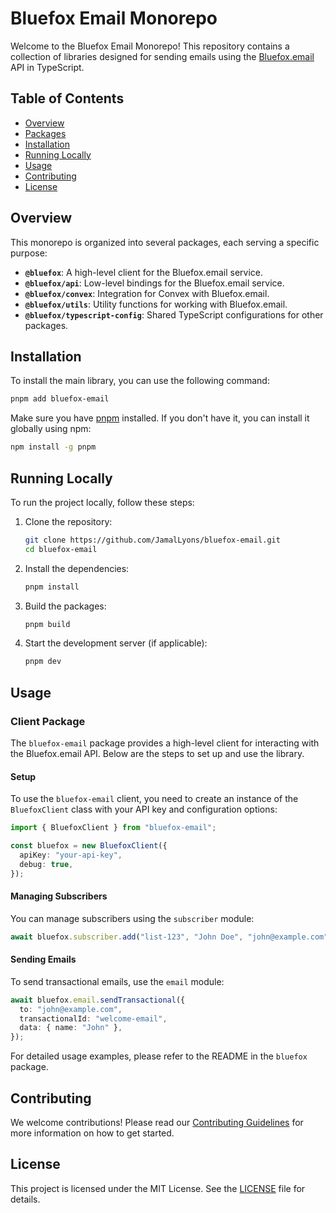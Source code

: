 # Bluefox Email Monorepo

Welcome to the Bluefox Email Monorepo! This repository contains a collection of libraries designed for sending emails using the [Bluefox.email](https://bluefox.email) API in TypeScript.

## Table of Contents

- [Overview](#overview)
- [Packages](#packages)
- [Installation](#installation)
- [Running Locally](#running-locally)
- [Usage](#usage)
- [Contributing](#contributing)
- [License](#license)

## Overview

This monorepo is organized into several packages, each serving a specific purpose:

- **`@bluefox`**: A high-level client for the Bluefox.email service.
- **`@bluefox/api`**: Low-level bindings for the Bluefox.email service.
- **`@bluefox/convex`**: Integration for Convex with Bluefox.email.
- **`@bluefox/utils`**: Utility functions for working with Bluefox.email.
- **`@bluefox/typescript-config`**: Shared TypeScript configurations for other packages.

## Installation

To install the main library, you can use the following command:

```bash
pnpm add bluefox-email
```

Make sure you have [pnpm](https://pnpm.js.org/) installed. If you don't have it, you can install it globally using npm:

```bash
npm install -g pnpm
```

## Running Locally

To run the project locally, follow these steps:

1. Clone the repository:

   ```bash
   git clone https://github.com/JamalLyons/bluefox-email.git
   cd bluefox-email
   ```

2. Install the dependencies:

   ```bash
   pnpm install
   ```

3. Build the packages:

   ```bash
   pnpm build
   ```

4. Start the development server (if applicable):

   ```bash
   pnpm dev
   ```

## Usage

### Client Package

The `bluefox-email` package provides a high-level client for interacting with the Bluefox.email API. Below are the steps to set up and use the library.

#### Setup

To use the `bluefox-email` client, you need to create an instance of the `BluefoxClient` class with your API key and configuration options:

```typescript
import { BluefoxClient } from "bluefox-email";

const bluefox = new BluefoxClient({
  apiKey: "your-api-key",
  debug: true,
});
```

#### Managing Subscribers

You can manage subscribers using the `subscriber` module:

```typescript
await bluefox.subscriber.add("list-123", "John Doe", "john@example.com");
```

#### Sending Emails

To send transactional emails, use the `email` module:

```typescript
await bluefox.email.sendTransactional({
  to: "john@example.com",
  transactionalId: "welcome-email",
  data: { name: "John" },
});
```

For detailed usage examples, please refer to the README in the `bluefox` package.

## Contributing

We welcome contributions! Please read our [Contributing Guidelines](CONTRIBUTING.md) for more information on how to get started.

## License

This project is licensed under the MIT License. See the [LICENSE](LICENSE) file for details.
